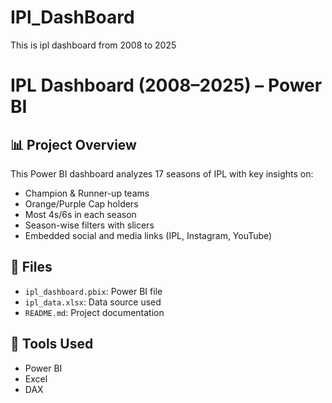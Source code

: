 # IPl_DashBoard
This is ipl dashboard from 2008 to 2025


# IPL Dashboard (2008–2025) – Power BI

## 📊 Project Overview
This Power BI dashboard analyzes 17 seasons of IPL with key insights on:
- Champion & Runner-up teams
- Orange/Purple Cap holders
- Most 4s/6s in each season
- Season-wise filters with slicers
- Embedded social and media links (IPL, Instagram, YouTube)

## 📁 Files
- `ipl_dashboard.pbix`: Power BI file
- `ipl_data.xlsx`: Data source used
- `README.md`: Project documentation

## 🚀 Tools Used
- Power BI
- Excel
- DAX
